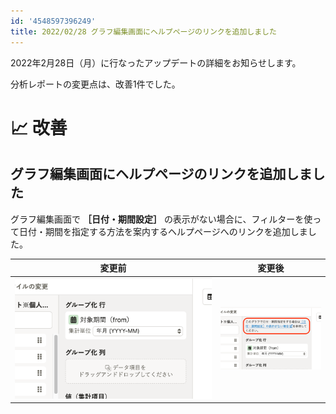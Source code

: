 ```yaml
---
id: '4548597396249'
title: 2022/02/28 グラフ編集画面にヘルプページのリンクを追加しました
---
```

2022年2月28日（月）に行なったアップデートの詳細をお知らせします。

分析レポートの変更点は、改善1件でした。

# 📈 改善

## グラフ編集画面にヘルプページのリンクを追加しました

グラフ編集画面で **［日付・期間設定］** の表示がない場合に、フィルターを使って日付・期間を指定する方法を案内するヘルプページへのリンクを追加しました。

| **変更前** | **変更後** |
| --- | --- |
|   ![](./before.png)   | ![](./after.png) |
